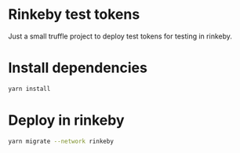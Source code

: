 # Rinkeby test tokens
Just a small truffle project to deploy test tokens for testing in rinkeby.

# Install dependencies
```bash
yarn install
```

# Deploy in rinkeby
```bash
yarn migrate --network rinkeby
```
